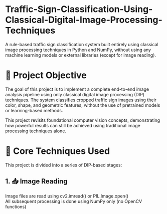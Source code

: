 # Traffic-Sign-Classification-Using-Classical-Digital-Image-Processing-Techniques
A rule-based traffic sign classification system built entirely using classical image processing techniques in Python and NumPy, without using any machine learning models or external libraries (except for image reading).

# 📌 Project Objective
The goal of this project is to implement a complete end-to-end image analysis pipeline using only classical digital image processing (DIP) techniques. The system classifies cropped traffic sign images using their color, shape, and geometric features, without the use of pretrained models or learning-based methods.

This project revisits foundational computer vision concepts, demonstrating how powerful results can still be achieved using traditional image processing techniques alone.

# 🧠 Core Techniques Used
This project is divided into a series of DIP-based stages:

## 1. 📥 Image Reading
Image files are read using cv2.imread() or PIL.Image.open()<br>
All subsequent processing is done using NumPy only (no OpenCV functions)
